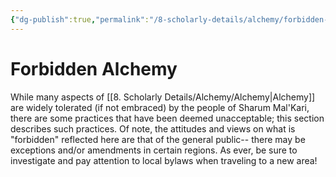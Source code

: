 ```yaml
---
{"dg-publish":true,"permalink":"/8-scholarly-details/alchemy/forbidden-alchemy/forbidden-alchemy/","noteIcon":""}
---
```


# Forbidden Alchemy

While many aspects of [[8. Scholarly Details/Alchemy/Alchemy\|Alchemy]] are widely tolerated (if not embraced) by the people of Sharum Mal'Kari, there are some practices that have been deemed unacceptable; this section describes such practices. Of note, the attitudes and views on what is "forbidden" reflected here are that of the general public-- there may be exceptions and/or amendments in certain regions. As ever, be sure to investigate and pay attention to local bylaws when traveling to a new area! 
